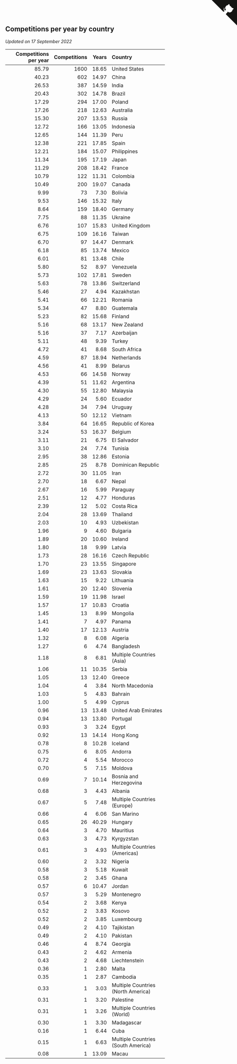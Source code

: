 ## Competitions per year by country

*Updated on 17 September 2022*

| Competitions per year | Competitions | Years | Country |
| ---: | ---: | ---: | :--- |
| 85.79 | 1600 | 18.65 | United States |
| 40.23 | 602 | 14.97 | China |
| 26.53 | 387 | 14.59 | India |
| 20.43 | 302 | 14.78 | Brazil |
| 17.29 | 294 | 17.00 | Poland |
| 17.26 | 218 | 12.63 | Australia |
| 15.30 | 207 | 13.53 | Russia |
| 12.72 | 166 | 13.05 | Indonesia |
| 12.65 | 144 | 11.39 | Peru |
| 12.38 | 221 | 17.85 | Spain |
| 12.21 | 184 | 15.07 | Philippines |
| 11.34 | 195 | 17.19 | Japan |
| 11.29 | 208 | 18.42 | France |
| 10.79 | 122 | 11.31 | Colombia |
| 10.49 | 200 | 19.07 | Canada |
| 9.99 | 73 | 7.30 | Bolivia |
| 9.53 | 146 | 15.32 | Italy |
| 8.64 | 159 | 18.40 | Germany |
| 7.75 | 88 | 11.35 | Ukraine |
| 6.76 | 107 | 15.83 | United Kingdom |
| 6.75 | 109 | 16.16 | Taiwan |
| 6.70 | 97 | 14.47 | Denmark |
| 6.18 | 85 | 13.74 | Mexico |
| 6.01 | 81 | 13.48 | Chile |
| 5.80 | 52 | 8.97 | Venezuela |
| 5.73 | 102 | 17.81 | Sweden |
| 5.63 | 78 | 13.86 | Switzerland |
| 5.46 | 27 | 4.94 | Kazakhstan |
| 5.41 | 66 | 12.21 | Romania |
| 5.34 | 47 | 8.80 | Guatemala |
| 5.23 | 82 | 15.68 | Finland |
| 5.16 | 68 | 13.17 | New Zealand |
| 5.16 | 37 | 7.17 | Azerbaijan |
| 5.11 | 48 | 9.39 | Turkey |
| 4.72 | 41 | 8.68 | South Africa |
| 4.59 | 87 | 18.94 | Netherlands |
| 4.56 | 41 | 8.99 | Belarus |
| 4.53 | 66 | 14.58 | Norway |
| 4.39 | 51 | 11.62 | Argentina |
| 4.30 | 55 | 12.80 | Malaysia |
| 4.29 | 24 | 5.60 | Ecuador |
| 4.28 | 34 | 7.94 | Uruguay |
| 4.13 | 50 | 12.12 | Vietnam |
| 3.84 | 64 | 16.65 | Republic of Korea |
| 3.24 | 53 | 16.37 | Belgium |
| 3.11 | 21 | 6.75 | El Salvador |
| 3.10 | 24 | 7.74 | Tunisia |
| 2.95 | 38 | 12.86 | Estonia |
| 2.85 | 25 | 8.78 | Dominican Republic |
| 2.72 | 30 | 11.05 | Iran |
| 2.70 | 18 | 6.67 | Nepal |
| 2.67 | 16 | 5.99 | Paraguay |
| 2.51 | 12 | 4.77 | Honduras |
| 2.39 | 12 | 5.02 | Costa Rica |
| 2.04 | 28 | 13.69 | Thailand |
| 2.03 | 10 | 4.93 | Uzbekistan |
| 1.96 | 9 | 4.60 | Bulgaria |
| 1.89 | 20 | 10.60 | Ireland |
| 1.80 | 18 | 9.99 | Latvia |
| 1.73 | 28 | 16.16 | Czech Republic |
| 1.70 | 23 | 13.55 | Singapore |
| 1.69 | 23 | 13.63 | Slovakia |
| 1.63 | 15 | 9.22 | Lithuania |
| 1.61 | 20 | 12.40 | Slovenia |
| 1.59 | 19 | 11.98 | Israel |
| 1.57 | 17 | 10.83 | Croatia |
| 1.45 | 13 | 8.99 | Mongolia |
| 1.41 | 7 | 4.97 | Panama |
| 1.40 | 17 | 12.13 | Austria |
| 1.32 | 8 | 6.08 | Algeria |
| 1.27 | 6 | 4.74 | Bangladesh |
| 1.18 | 8 | 6.81 | Multiple Countries (Asia) |
| 1.06 | 11 | 10.35 | Serbia |
| 1.05 | 13 | 12.40 | Greece |
| 1.04 | 4 | 3.84 | North Macedonia |
| 1.03 | 5 | 4.83 | Bahrain |
| 1.00 | 5 | 4.99 | Cyprus |
| 0.96 | 13 | 13.48 | United Arab Emirates |
| 0.94 | 13 | 13.80 | Portugal |
| 0.93 | 3 | 3.24 | Egypt |
| 0.92 | 13 | 14.14 | Hong Kong |
| 0.78 | 8 | 10.28 | Iceland |
| 0.75 | 6 | 8.05 | Andorra |
| 0.72 | 4 | 5.54 | Morocco |
| 0.70 | 5 | 7.15 | Moldova |
| 0.69 | 7 | 10.14 | Bosnia and Herzegovina |
| 0.68 | 3 | 4.43 | Albania |
| 0.67 | 5 | 7.48 | Multiple Countries (Europe) |
| 0.66 | 4 | 6.06 | San Marino |
| 0.65 | 26 | 40.29 | Hungary |
| 0.64 | 3 | 4.70 | Mauritius |
| 0.63 | 3 | 4.73 | Kyrgyzstan |
| 0.61 | 3 | 4.93 | Multiple Countries (Americas) |
| 0.60 | 2 | 3.32 | Nigeria |
| 0.58 | 3 | 5.18 | Kuwait |
| 0.58 | 2 | 3.45 | Ghana |
| 0.57 | 6 | 10.47 | Jordan |
| 0.57 | 3 | 5.29 | Montenegro |
| 0.54 | 2 | 3.68 | Kenya |
| 0.52 | 2 | 3.83 | Kosovo |
| 0.52 | 2 | 3.85 | Luxembourg |
| 0.49 | 2 | 4.10 | Tajikistan |
| 0.49 | 2 | 4.10 | Pakistan |
| 0.46 | 4 | 8.74 | Georgia |
| 0.43 | 2 | 4.62 | Armenia |
| 0.43 | 2 | 4.68 | Liechtenstein |
| 0.36 | 1 | 2.80 | Malta |
| 0.35 | 1 | 2.87 | Cambodia |
| 0.33 | 1 | 3.03 | Multiple Countries (North America) |
| 0.31 | 1 | 3.20 | Palestine |
| 0.31 | 1 | 3.26 | Multiple Countries (World) |
| 0.30 | 1 | 3.30 | Madagascar |
| 0.16 | 1 | 6.44 | Cuba |
| 0.15 | 1 | 6.63 | Multiple Countries (South America) |
| 0.08 | 1 | 13.09 | Macau |


<a href="https://github.com/JustinTimeCuber/wca_statistics" class="github-corner" aria-label="View source on Github"><svg width="80" height="80" viewBox="0 0 250 250" style="fill:#151513; color:#fff; position: absolute; top: 0; border: 0; right: 0;" aria-hidden="true"><path d="M0,0 L115,115 L130,115 L142,142 L250,250 L250,0 Z"></path><path d="M128.3,109.0 C113.8,99.7 119.0,89.6 119.0,89.6 C122.0,82.7 120.5,78.6 120.5,78.6 C119.2,72.0 123.4,76.3 123.4,76.3 C127.3,80.9 125.5,87.3 125.5,87.3 C122.9,97.6 130.6,101.9 134.4,103.2" fill="currentColor" style="transform-origin: 130px 106px;" class="octo-arm"></path><path d="M115.0,115.0 C114.9,115.1 118.7,116.5 119.8,115.4 L133.7,101.6 C136.9,99.2 139.9,98.4 142.2,98.6 C133.8,88.0 127.5,74.4 143.8,58.0 C148.5,53.4 154.0,51.2 159.7,51.0 C160.3,49.4 163.2,43.6 171.4,40.1 C171.4,40.1 176.1,42.5 178.8,56.2 C183.1,58.6 187.2,61.8 190.9,65.4 C194.5,69.0 197.7,73.2 200.1,77.6 C213.8,80.2 216.3,84.9 216.3,84.9 C212.7,93.1 206.9,96.0 205.4,96.6 C205.1,102.4 203.0,107.8 198.3,112.5 C181.9,128.9 168.3,122.5 157.7,114.1 C157.9,116.9 156.7,120.9 152.7,124.9 L141.0,136.5 C139.8,137.7 141.6,141.9 141.8,141.8 Z" fill="currentColor" class="octo-body"></path></svg></a><style>.github-corner:hover .octo-arm{animation:octocat-wave 560ms ease-in-out}@keyframes octocat-wave{0%,100%{transform:rotate(0)}20%,60%{transform:rotate(-25deg)}40%,80%{transform:rotate(10deg)}}@media (max-width:500px){.github-corner:hover .octo-arm{animation:none}.github-corner .octo-arm{animation:octocat-wave 560ms ease-in-out}}</style>
